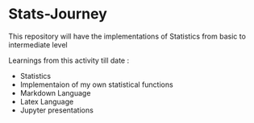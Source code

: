 # Stats-Journey
 This repository will have the implementations of Statistics from basic to intermediate level

 
 Learnings from this activity till date :
 * Statistics
 * Implementaion of my own statistical functions
 * Markdown Language
 * Latex Language
 * Jupyter presentations
